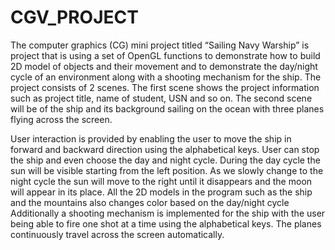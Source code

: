 # CGV_PROJECT

The computer graphics (CG) mini project titled “Sailing Navy Warship” is project that is 
using a set of OpenGL functions to demonstrate how to build 2D model of objects and their 
movement and to demonstrate the day/night cycle of an environment along with a shooting 
mechanism for the ship. 
The project consists of 2 scenes. 
The first scene shows the project information such as project title, name of student, 
USN and so on. 
The second scene will be of the ship and its background sailing on the ocean with 
three planes flying across the screen.


User interaction is provided by enabling the user to move the ship in forward and backward 
direction using the alphabetical keys. User can stop the ship and even choose the day and 
night cycle. 
During the day cycle the sun will be visible starting from the left position. As we slowly 
change to the night cycle the sun will move to the right until it disappears and the moon will 
appear in its place. All the 2D models in the program such as the ship and the mountains also 
changes color based on the day/night cycle 
Additionally a shooting mechanism is implemented for the ship with the user being able to 
fire one shot at a time using the alphabetical keys. 
The planes continuously travel across the screen automatically. 
